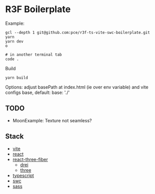 
# R3F Boilerplate


Example:

    gcl --depth 1 git@github.com:pce/r3f-ts-vite-swc-boilerplate.git
    yarn 
    yarn dev 
    o

    # in another terminal tab    
    code .

Build    

    yarn build 


Options: adjust basePath at index.html <base href="./"> (ie over env variable) and vite configs base, default: base: './' 
    

## TODO

- MoonExample: Texture not seamless?


## Stack

- [vite](https://vitejs.dev/)
- [react](https://react.dev/)
- [react-three-fiber](https://docs.pmnd.rs/react-three-fiber)
    - [drei](https://drei.pmnd.rs/)
    - [three](https://threejs.org/docs/)
- [typescript]()
- [swc](https://swc.rs/)
- [sass](https://sass-lang.com/)







